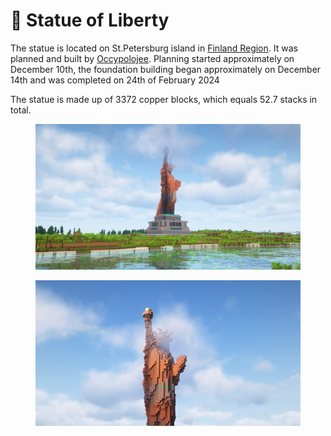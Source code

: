 # 🗽 Statue of Liberty

The statue is located on St.Petersburg island in [Finland Region](../../finland-region/). It was planned and built by [Occypolojee](superalko-residents/occypolojee.md). Planning started approximately on December 10th, the foundation building began approximately on December 14th  and was completed on 24th of February 2024

The statue is made up of 3372 copper blocks, which equals 52.7 stacks in total.

<div>

<figure><img src="../../../../../.gitbook/assets/image (78).png" alt="" width="563"><figcaption></figcaption></figure>

 

<figure><img src="../../../../../.gitbook/assets/2024-02-24_14.16.33.webp" alt="" width="563"><figcaption></figcaption></figure>

</div>
